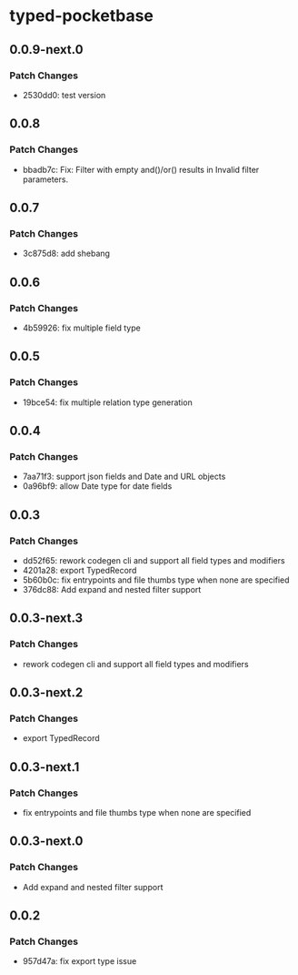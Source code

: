 # typed-pocketbase

## 0.0.9-next.0

### Patch Changes

- 2530dd0: test version

## 0.0.8

### Patch Changes

- bbadb7c: Fix: Filter with empty and()/or() results in Invalid filter parameters.

## 0.0.7

### Patch Changes

- 3c875d8: add shebang

## 0.0.6

### Patch Changes

- 4b59926: fix multiple field type

## 0.0.5

### Patch Changes

- 19bce54: fix multiple relation type generation

## 0.0.4

### Patch Changes

- 7aa71f3: support json fields and Date and URL objects
- 0a96bf9: allow Date type for date fields

## 0.0.3

### Patch Changes

- dd52f65: rework codegen cli and support all field types and modifiers
- 4201a28: export TypedRecord
- 5b60b0c: fix entrypoints and file thumbs type when none are specified
- 376dc88: Add expand and nested filter support

## 0.0.3-next.3

### Patch Changes

- rework codegen cli and support all field types and modifiers

## 0.0.3-next.2

### Patch Changes

- export TypedRecord

## 0.0.3-next.1

### Patch Changes

- fix entrypoints and file thumbs type when none are specified

## 0.0.3-next.0

### Patch Changes

- Add expand and nested filter support

## 0.0.2

### Patch Changes

- 957d47a: fix export type issue

